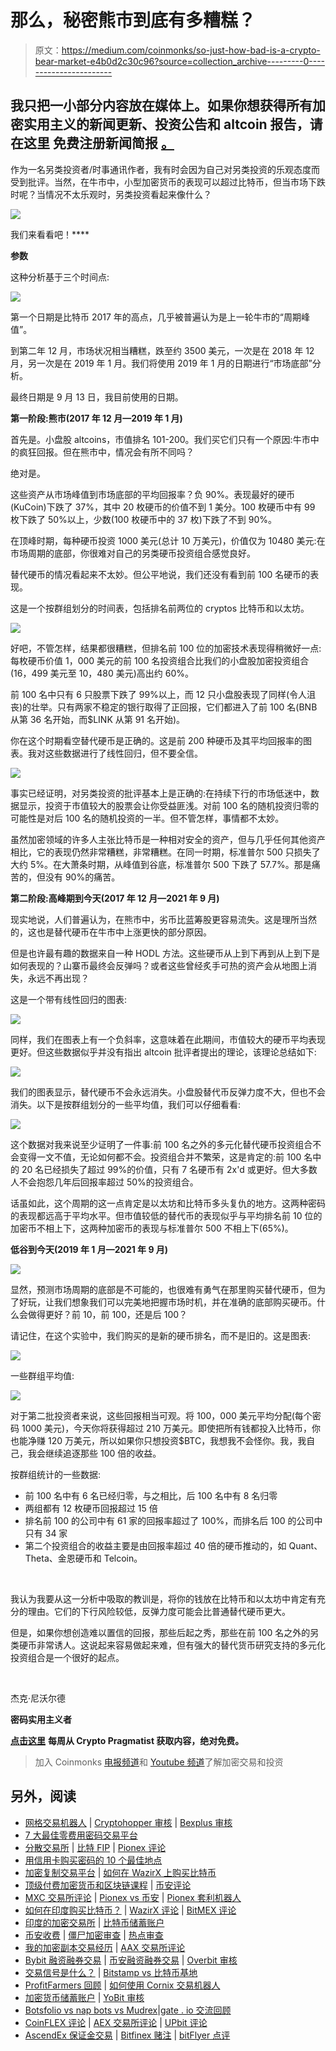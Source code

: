 # 那么，秘密熊市到底有多糟糕？

> 原文：<https://medium.com/coinmonks/so-just-how-bad-is-a-crypto-bear-market-e4b0d2c30c96?source=collection_archive---------0----------------------->

## 我只把一小部分内容放在媒体上。如果你想获得所有加密实用主义的新闻更新、投资公告和 altcoin 报告，请在这里 **免费注册新闻简报** [**。**](http://cryptopragmatist.com/sign-up/)

作为一名另类投资者/时事通讯作者，我有时会因为自己对另类投资的乐观态度而受到批评。当然，在牛市中，小型加密货币的表现可以超过比特币，但当市场下跌时呢？当情况不太乐观时，另类投资看起来像什么？

![](img/b287d6b2d819bd926b2931f20a55537e.png)

我们来看看吧！****

**参数**

这种分析基于三个时间点:

![](img/2aa519d146a87122a7833b584f8b1487.png)

第一个日期是比特币 2017 年的高点，几乎被普遍认为是上一轮牛市的“周期峰值”。

到第二年 12 月，市场状况相当糟糕，跌至约 3500 美元，一次是在 2018 年 12 月，另一次是在 2019 年 1 月。我们将使用 2019 年 1 月的日期进行“市场底部”分析。

最终日期是 9 月 13 日，我目前使用的日期。

**第一阶段:熊市(2017 年 12 月—2019 年 1 月)**

首先是。小盘股 altcoins，市值排名 101-200。我们买它们只有一个原因:牛市中的疯狂回报。但在熊市中，情况会有所不同吗？

绝对是。

这些资产从市场峰值到市场底部的平均回报率？负 90%。表现最好的硬币(KuCoin)下跌了 37%，其中 20 枚硬币的价值不到 1 美分。100 枚硬币中有 99 枚下跌了 50%以上，少数(100 枚硬币中的 37 枚)下跌了不到 90%。

在顶峰时期，每种硬币投资 1000 美元(总计 10 万美元)，价值仅为 10480 美元:在市场周期的底部，你很难对自己的另类硬币投资组合感觉良好。

替代硬币的情况看起来不太妙。但公平地说，我们还没有看到前 100 名硬币的表现。

这是一个按群组划分的时间表，包括排名前两位的 cryptos 比特币和以太坊。

![](img/d1d7a166aca533f2bcc1d49eb320a881.png)

好吧，不管怎样，结果都很糟糕，但排名前 100 位的加密技术表现得稍微好一点:每枚硬币价值 1，000 美元的前 100 名投资组合比我们的小盘股加密投资组合(16，499 美元至 10，480 美元)高出约 60%。

前 100 名中只有 6 只股票下跌了 99%以上，而 12 只小盘股表现了同样(令人沮丧)的壮举。只有两家不稳定的银行取得了正回报，它们都进入了前 100 名(BNB 从第 36 名开始，而$LINK 从第 91 名开始)。

你在这个时期看空替代硬币是正确的。这是前 200 种硬币及其平均回报率的图表。我对这些数据进行了线性回归，但不要全信。

![](img/241c636244062efc947094b2ab7dd3ef.png)

事实已经证明，对另类投资的批评基本上是正确的:在持续下行的市场低迷中，数据显示，投资于市值较大的股票会让你受益匪浅。对前 100 名的随机投资归零的可能性是对后 100 名的随机投资的一半。但不管怎样，事情都不太妙。

虽然加密领域的许多人主张比特币是一种相对安全的资产，但与几乎任何其他资产相比，它的表现仍然非常糟糕，非常糟糕。在同一时期，标准普尔 500 只损失了大约 5%。在大萧条时期，从峰值到谷底，标准普尔 500 下跌了 57.7%。那是痛苦的，但没有 90%的痛苦。

**第二阶段:高峰期到今天(2017 年 12 月—2021 年 9 月)**

现实地说，人们普遍认为，在熊市中，劣币比蓝筹股更容易流失。这是理所当然的，这也是替代硬币在牛市中上涨更快的部分原因。

但是也许最有趣的数据来自一种 HODL 方法。这些硬币从上到下再到从上到下是如何表现的？山寨币最终会反弹吗？或者这些曾经炙手可热的资产会从地图上消失，永远不再出现？

这是一个带有线性回归的图表:

![](img/0ff7bc6f96732995a73967278fd75934.png)

同样，我们在图表上有一个负斜率，这意味着在此期间，市值较大的硬币平均表现更好。但这些数据似乎并没有指出 altcoin 批评者提出的理论，该理论总结如下:

![](img/3576912fe0603edf8eef10adc72a1d64.png)

我们的图表显示，替代硬币不会永远消失。小盘股替代币反弹力度不大，但也不会消失。以下是按群组划分的一些平均值，我们可以仔细看看:

![](img/cf958f6e6306497892d393b3032afffd.png)

这个数据对我来说至少证明了一件事:前 100 名之外的多元化替代硬币投资组合不会变得一文不值，无论如何都不会。投资组合并不繁荣，这是肯定的:前 100 名中的 20 名已经损失了超过 99%的价值，只有 7 名硬币有 2x'd 或更好。但大多数人不会抱怨几年后回报率超过 50%的投资组合。

话虽如此，这个周期的这一点肯定是以太坊和比特币多头复仇的地方。这两种密码的表现都远高于平均水平。但市值较低的替代币的表现似乎与平均排名前 10 位的加密币不相上下，这两种加密币的表现与标准普尔 500 不相上下(65%)。

**低谷到今天(2019 年 1 月—2021 年 9 月)**

![](img/617a43e953430439c5144298b6276678.png)

显然，预测市场周期的底部是不可能的，也很难有勇气在那里购买替代硬币，但为了好玩，让我们想象我们可以完美地把握市场时机，并在准确的底部购买硬币。什么会做得更好？前 10，前 100，还是后 100？

请记住，在这个实验中，我们购买的是新的硬币排名，而不是旧的。这是图表:

![](img/ce98faf7f2210cdcdda81273adfce308.png)

一些群组平均值:

![](img/3c1804a6271dcf538b69846bfcaa8ade.png)

对于第二批投资者来说，这些回报相当可观。将 100，000 美元平均分配(每个密码 1000 美元)，今天你将获得超过 210 万美元。即使把所有钱都投入比特币，你也能净赚 120 万美元，所以如果你只想投资$BTC，我想我不会怪你。我，我自己，我会继续追逐那些 100 倍的收益。

按群组统计的一些数据:

*   前 100 名中有 6 名已经归零，与之相比，后 100 名中有 8 名归零
*   两组都有 12 枚硬币回报超过 15 倍
*   排名前 100 的公司中有 61 家的回报率超过了 100%，而排名后 100 的公司中只有 34 家
*   第二个投资组合的收益主要是由回报率超过 40 倍的硬币推动的，如 Quant、Theta、金恩硬币和 Telcoin。

​

我认为我要从这一分析中吸取的教训是，将你的钱放在比特币和以太坊中肯定有充分的理由。它们的下行风险较低，反弹力度可能会比普通替代硬币更大。

但是，如果你想创造难以置信的回报，那些后起之秀，那些在前 100 名之外的另类硬币非常诱人。这说起来容易做起来难，但有强大的替代货币研究支持的多元化投资组合是一个很好的起点。

​

杰克·尼沃尔德

**密码实用主义者**

[**点击这里**](http://cryptopragmatist.com/sign-up/) **每周从 Crypto Pragmatist 获取内容，绝对免费。**

> 加入 Coinmonks [电报频道](https://t.me/coincodecap)和 [Youtube 频道](https://www.youtube.com/c/coinmonks/videos)了解加密交易和投资

## 另外，阅读

*   [网格交易机器人](https://blog.coincodecap.com/grid-trading) | [Cryptohopper 审核](/coinmonks/cryptohopper-review-a388ff5bae88) | [Bexplus 审核](https://blog.coincodecap.com/bexplus-review)
*   [7 大最佳零费用密码交易平台](https://blog.coincodecap.com/zero-fee-crypto-exchanges)
*   [分散交易所](https://blog.coincodecap.com/what-are-decentralized-exchanges) | [比特 FIP](https://blog.coincodecap.com/bitbns-fip) | [Pionex 评论](https://blog.coincodecap.com/pionex-review-exchange-with-crypto-trading-bot)
*   [用信用卡购买密码的 10 个最佳地点](https://blog.coincodecap.com/buy-crypto-with-credit-card)
*   [加密复制交易平台](/coinmonks/top-10-crypto-copy-trading-platforms-for-beginners-d0c37c7d698c) | [如何在 WazirX 上购买比特币](/coinmonks/buy-bitcoin-on-wazirx-2d12b7989af1)
*   [顶级付费加密货币和区块链课程](https://blog.coincodecap.com/blockchain-courses) | [币安评论](/coinmonks/binance-review-ee10d3bf3b6e)
*   [MXC 交易所评论](/coinmonks/mxc-exchange-review-3af0ec1cba8c) | [Pionex vs 币安](https://blog.coincodecap.com/pionex-vs-binance) | [Pionex 套利机器人](https://blog.coincodecap.com/pionex-arbitrage-bot)
*   [如何在印度购买比特币？](/coinmonks/buy-bitcoin-in-india-feb50ddfef94) | [WazirX 评论](/coinmonks/wazirx-review-5c811b074f5b) | [BitMEX 评论](https://blog.coincodecap.com/bitmex-review)
*   [印度的加密交易所](/coinmonks/bitcoin-exchange-in-india-7f1fe79715c9) | [比特币储蓄账户](/coinmonks/bitcoin-savings-account-e65b13f92451)
*   [币安收费](/coinmonks/binance-fees-8588ec17965) | [僵尸加密审查](/coinmonks/botcrypto-review-2021-build-your-own-trading-bot-coincodecap-6b8332d736c7) | [热点审查](/coinmonks/hotbit-review-cd5bec41dafb)
*   [我的加密副本交易经历](/coinmonks/my-experience-with-crypto-copy-trading-d6feb2ce3ac5) | [AAX 交易所评论](/coinmonks/aax-exchange-review-2021-67c5ea09330c)
*   [Bybit 融资融券交易](/coinmonks/bybit-margin-trading-e5071676244e) | [币安融资融券交易](/coinmonks/binance-margin-trading-c9eb5e9d2116) | [Overbit 审核](/coinmonks/overbit-review-9446ed4f2188)
*   [交易信号是什么？](https://blog.coincodecap.com/trading-signal) | [Bitstamp vs 比特币基地](https://blog.coincodecap.com/bitstamp-coinbase)
*   [ProfitFarmers 回顾](https://blog.coincodecap.com/profitfarmers-review) | [如何使用 Cornix 交易机器人](https://blog.coincodecap.com/cornix-trading-bot)
*   [加密货币储蓄账户](/coinmonks/cryptocurrency-savings-accounts-be3bc0feffbf) | [YoBit 审核](/coinmonks/yobit-review-175464162c62)
*   [Botsfolio vs nap bots vs Mudrex](/coinmonks/botsfolio-vs-napbots-vs-mudrex-c81344970c02)|[gate . io 交流回顾](/coinmonks/gate-io-exchange-review-61bf87b7078f)
*   [CoinFLEX 评论](https://blog.coincodecap.com/coinflex-review) | [AEX 交易所评论](https://blog.coincodecap.com/aex-exchange-review) | [UPbit 评论](https://blog.coincodecap.com/upbit-review)
*   [AscendEx 保证金交易](https://blog.coincodecap.com/ascendex-margin-trading) | [Bitfinex 赌注](https://blog.coincodecap.com/bitfinex-staking) | [bitFlyer 点评](https://blog.coincodecap.com/bitflyer-review)